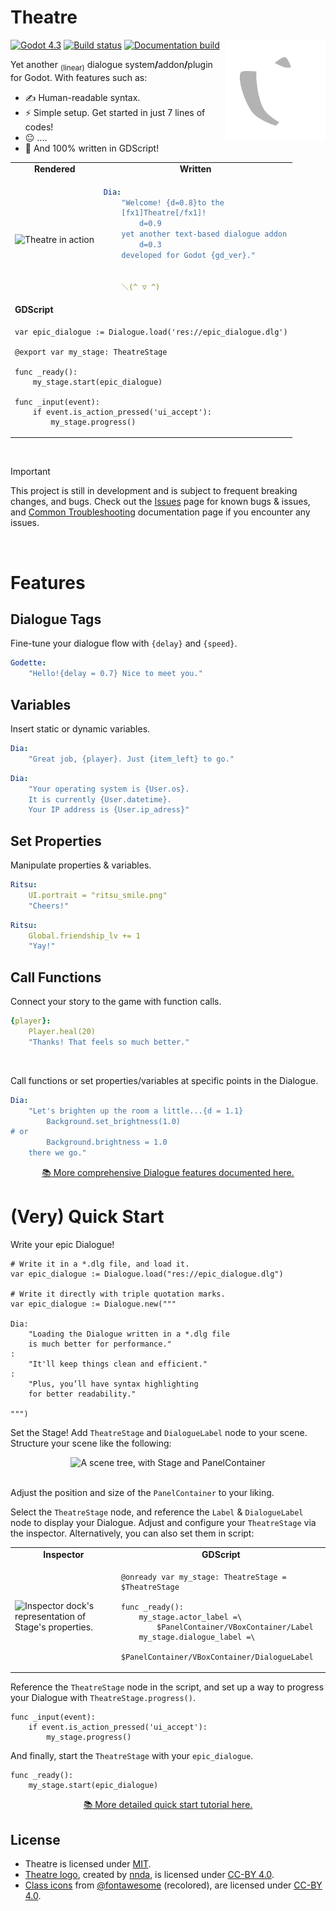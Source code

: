 <h1>Theatre</h1>

<img src="/addons/Theatre/assets/icons/Theatre.svg" alt="Theatre logo" height="160" align="right">

<a href="https://godotengine.org/">
<img src="https://img.shields.io/badge/4.4-white?style=flat-square&logo=godotengine&logoColor=white&label=Godot&labelColor=%232f5069&color=%233e4c57" alt="Godot 4.3" height="20"></a>
<a href="https://github.com/nndda/Theatre/actions/workflows/dialogue-test.yml">
<img src="https://img.shields.io/github/actions/workflow/status/nndda/Theatre/dialogue-test.yml?branch=main&event=push&style=flat-square&logo=github&label=CI&labelColor=%23252b30&color=%23306b3d" alt="Build status" height="20"></a>
<a href="https://nndda.github.io/Theatre/">
<img src="https://img.shields.io/website?style=flat-square&logo=github&label=Docs&labelColor=%23252b30&color=%23306b3d&up_message=online&url=http%3A//nndda.github.io/Theatre" alt="Documentation build" height="20"></a>

Yet another <sub>(linear)</sub> dialogue system<b>/</b>addon<b>/</b>plugin for Godot. With features such as:

- ✍️ Human-readable syntax.
- ⚡ Simple setup. Get started in just 7 lines of codes!
- 😐 ....
- 📝 And 100% written in GDScript!

<table align="center">
<tr align="center">
<td>
    <b> Rendered </b>
</td>
<td>
    <b> Written </b>
</td>
</tr>
<tr>
<td>

<img src="https://github.com/user-attachments/assets/5bbefeed-61bb-4b9d-89a0-69d8300a3c08" alt="Theatre in action" width="368">

</td>
<td>

```yaml
Dia:
    "Welcome! {d=0.8}to the
    [fx1]Theatre[/fx1]!
        d=0.9
    yet another text-based dialogue addon
        d=0.3
    developed for Godot {gd_ver}."


    ＼(^ ▽ ^)
```

</td>
</tr>

<tr>
<td colspan="2">
    <b>GDScript</b>
</td>
</tr>

<tr>
<td colspan="2">

```gdscript
var epic_dialogue := Dialogue.load('res://epic_dialogue.dlg')

@export var my_stage: TheatreStage

func _ready():
    my_stage.start(epic_dialogue)

func _input(event):
    if event.is_action_pressed('ui_accept'):
        my_stage.progress()
```

</td>
</tr>

</table>


<br>

> [!IMPORTANT]
> This project is still in development and is subject to frequent breaking changes, and bugs. Check out the [Issues](https://github.com/nndda/Theatre/issues) page for known bugs &amp; issues, and [Common Troubleshooting](https://nndda.github.io/Theatre/tutorials/troubleshooting/) documentation page if you encounter any issues.

<br>

# Features

## Dialogue Tags

Fine-tune your dialogue flow with `{delay}` and `{speed}`.
```yaml
Godette:
    "Hello!{delay = 0.7} Nice to meet you."
```

## Variables

Insert static or dynamic variables.
```yaml
Dia:
    "Great job, {player}. Just {item_left} to go."
```
```yaml
Dia:
    "Your operating system is {User.os}.
    It is currently {User.datetime}.
    Your IP address is {User.ip_adress}"
```

## Set Properties

Manipulate properties &amp; variables.
```yaml
Ritsu:
    UI.portrait = "ritsu_smile.png"
    "Cheers!"
```
```yaml
Ritsu:
    Global.friendship_lv += 1
    "Yay!"
```

## Call Functions

Connect your story to the game with function calls.
```yaml
{player}:
    Player.heal(20)
    "Thanks! That feels so much better."
```

<br>

Call functions or set properties/variables at specific points in the Dialogue.
```yaml
Dia:
    "Let's brighten up the room a little...{d = 1.1}
        Background.set_brightness(1.0)
# or
        Background.brightness = 1.0
    there we go."
```

<p align="center">
<a href="https://nndda.github.io/Theatre/class/dialogue/syntax/">📚 More comprehensive Dialogue features documented here.</a>
</p>

# (Very) Quick Start

Write your epic Dialogue!
```gdscript
# Write it in a *.dlg file, and load it.
var epic_dialogue := Dialogue.load("res://epic_dialogue.dlg")

# Write it directly with triple quotation marks.
var epic_dialogue := Dialogue.new("""

Dia:
    "Loading the Dialogue written in a *.dlg file
    is much better for performance."
:
    "It'll keep things clean and efficient."
:
    "Plus, you’ll have syntax highlighting
    for better readability."

""")
```

Set the Stage! Add `TheatreStage` and `DialogueLabel` node to your scene. Structure your scene like the following:

<div align="center">
<img width="261" height="197" alt="A scene tree, with Stage and PanelContainer" src="https://github.com/user-attachments/assets/2fe8cc77-d35a-4eae-911d-8f3e0b6410dc" />
</div>

<br>

Adjust the position and size of the `PanelContainer` to your liking.

Select the `TheatreStage` node, and reference the `Label` & `DialogueLabel` node to display your Dialogue. Adjust and configure your `TheatreStage` via the inspector. Alternatively, you can also set them in script:

<table align="center">
<tr align="center">
<td>
    <b> Inspector </b>
</td>
<td>
    <b> GDScript </b>
</td>
</tr>

<tr>
<td>

<img width="260" height="244" alt="Inspector dock's representation of Stage's properties." src="https://github.com/user-attachments/assets/6a60fa6c-3b6c-49e4-b182-f1fef3eec733" />

</td>
<td>

```gdscript
@onready var my_stage: TheatreStage = $TheatreStage

func _ready():
    my_stage.actor_label =\
        $PanelContainer/VBoxContainer/Label
    my_stage.dialogue_label =\
        $PanelContainer/VBoxContainer/DialogueLabel

```

</td>
</tr>

</table>

Reference the `TheatreStage` node in the script, and set up a way to progress your Dialogue with `TheatreStage.progress()`.

```gdscript
func _input(event):
    if event.is_action_pressed('ui_accept'):
        my_stage.progress()
```

And finally, start the `TheatreStage` with your `epic_dialogue`.

```gdscript
func _ready():
    my_stage.start(epic_dialogue)
```

<p align="center">
<a href="https://nndda.github.io/Theatre/quickstart/">📚 More detailed quick start tutorial here.</a>
</p>

## License

- Theatre is licensed under [MIT](LICENSE).
- [Theatre logo](/addons/Theatre/assets/icons/Theatre.svg), created by [nnda](https://github.com/nndda), is licensed under [CC-BY 4.0](https://creativecommons.org/licenses/by/4.0/).
- [Class icons](addons/Theatre/assets/icons/classes) from [@fontawesome](https://fontawesome.com) (recolored), are licensed under [CC-BY 4.0](https://creativecommons.org/licenses/by/4.0/).
